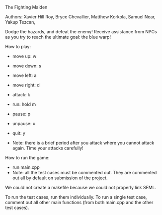The Fighting Maiden

Authors: Xavier Hill Roy, Bryce Chevallier, Matthew Korkola, Samuel Near, Yakup Tezcan, 

Dodge the hazards, and defeat the enemy!
Receive assistance from NPCs as you try to reach the ultimate goal: the blue warp!

How to play:
- move up: w
- move down: s
- move left: a
- move right: d
- attack: k
- run: hold m
- pause: p
- unpause: u
- quit: y

- Note: there is a brief period after you attack where you cannot attack again. Time your attacks carefully!

How to run the game:
- run main.cpp
- Note: all the test cases must be commented out. They are commented out all by default on submission of the project.

We could not create a makefile because we could not properly link SFML.

To run the test cases, run them individually.
To run a single test case, comment out all other main functions (from both main.cpp and the other test cases).

